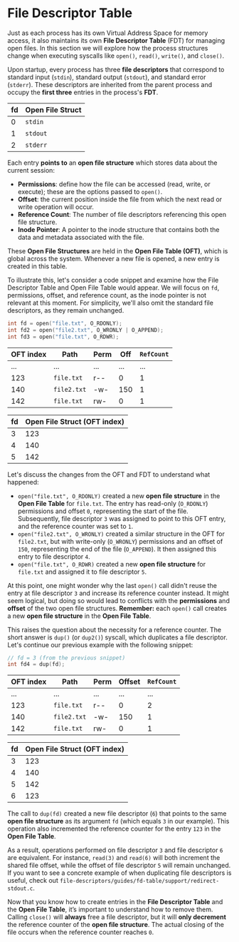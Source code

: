# File Descriptor Table

Just as each process has its own Virtual Address Space for memory access, it also maintains its own **File Descriptor Table** (FDT) for managing open files.
In this section we will explore how the process structures change when executing syscalls like `open()`, `read()`, `write()`, and `close()`.

Upon startup, every process has three **file descriptors** that correspond to standard input (`stdin`), standard output (`stdout`), and standard error (`stderr`).
These descriptors are inherited from the parent process and occupy the **first three** entries in the process's **FDT**.

| fd    | Open File Struct   |
|-------|--------------------|
| 0     | `stdin`            |
| 1     | `stdout`           |
| 2     | `stderr`           |

Each entry **points to** an **open file structure** which stores data about the current session:

- **Permissions**: define how the file can be accessed (read, write, or execute);
  these are the options passed to `open()`.
- **Offset**: the current position inside the file from which the next read or write operation will occur.
- **Reference Count**: The number of file descriptors referencing this open file structure.
- **Inode Pointer**: A pointer to the inode structure that contains both the data and metadata associated with the file.

These **Open File Structures** are held in the **Open File Table (OFT)**, which is global across the system.
Whenever a new file is opened, a new entry is created in this table.

To illustrate this, let's consider a code snippet and examine how the File Descriptor Table and Open File Table would appear.
We will focus on `fd`, permissions, offset, and reference count, as the inode pointer is not relevant at this moment.
For simplicity, we'll also omit the standard file descriptors, as they remain unchanged.

```c
int fd = open("file.txt", O_RDONLY);
int fd2 = open("file2.txt", O_WRONLY | O_APPEND);
int fd3 = open("file.txt", O_RDWR);
```

| OFT index | Path        | Perm | Off    | `RefCount`  |
|-----------|-------------|------|--------|-------------|
| ...       | ...         | ...  | ...    | ...         |
| 123       | `file.txt`  | r--  | 0      | 1           |
| 140       | `file2.txt` | -w-  | 150    | 1           |
| 142       | `file.txt`  | rw-  | 0      | 1           |

| fd    | Open File Struct (OFT index)  |
|-------|-------------------------------|
| 3     | 123                           |
| 4     | 140                           |
| 5     | 142                           |

Let's discuss the changes from the OFT and FDT to understand what happened:

- `open("file.txt", O_RDONLY)` created a new **open file structure** in the **Open File Table** for `file.txt`.
   The entry has read-only (`O_RDONLY`) permissions and offset `0`, representing the start of the file.
   Subsequently, file descriptor `3` was assigned to point to this OFT entry, and the reference counter was set to `1`.
- `open("file2.txt", O_WRONLY)` created a similar structure in the OFT for `file2.txt`, but with write-only (`O_WRONLY`) permissions and an offset of `150`, representing the end of the file (`O_APPEND`).
   It then assigned this entry to file descriptor `4`.
- `open("file.txt", O_RDWR)` created a new **open file structure** for `file.txt` and assigned it to file descriptor `5`.

At this point, one might wonder why the last `open()` call didn't reuse the entry at file descriptor `3` and increase its reference counter instead.
It might seem logical, but doing so would lead to conflicts with the **permissions** and **offset** of the two open file structures.
**Remember:** each `open()` call creates a new **open file structure** in the **Open File Table**.

This raises the question about the necessity for a reference counter.
The short answer is `dup()` (or `dup2()`) syscall, which duplicates a file descriptor.
Let's continue our previous example with the following snippet:

```c
// fd = 3 (from the previous snippet)
int fd4 = dup(fd);
```

| OFT index | Path        | Perm | Offset | `RefCount`  |
|-----------|-------------|------|--------|-------------|
| ...       | ...         | ...  | ...    | ...         |
| 123       | `file.txt`  | r--  | 0      | 2           |
| 140       | `file2.txt` | -w-  | 150    | 1           |
| 142       | `file.txt`  | rw-  | 0      | 1           |

| fd    | Open File Struct (OFT index)  |
|-------|-------------------------------|
| 3     | 123                           |
| 4     | 140                           |
| 5     | 142                           |
| 6     | 123                           |

The call to `dup(fd)` created a new file descriptor (`6`) that points to the same **open file structure** as its argument `fd` (which equals `3` in our example).
This operation also incremented the reference counter for the entry `123` in the **Open File Table**.

As a result, operations performed on file descriptor `3` and file descriptor `6` are equivalent.
For instance, `read(3)` and `read(6)` will both increment the shared file offset, while the offset of file descriptor `5` will remain unchanged.
If you want to see a concrete example of when duplicating file descriptors is useful, check out `file-descriptors/guides/fd-table/support/redirect-stdout.c`.

Now that you know how to create entries in the **File Descriptor Table** and the **Open File Table**, it’s important to understand how to remove them.
Calling `close()` will **always** free a file descriptor, but it will **only decrement** the reference counter of the **open file structure**.
The actual closing of the file occurs when the reference counter reaches `0`.
